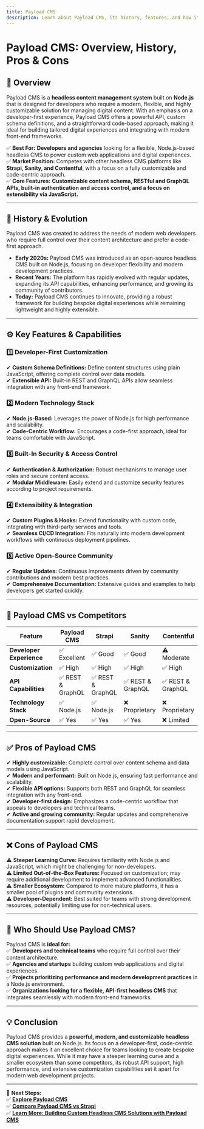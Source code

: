 ```yaml
---
title: Payload CMS
description: Learn about Payload CMS, its history, features, and how it compares to other headless CMS platforms.
---
```


# **Payload CMS: Overview, History, Pros & Cons**

## **📌 Overview**  
Payload CMS is a **headless content management system** built on **Node.js** that is designed for developers who require a modern, flexible, and highly customizable solution for managing digital content. With an emphasis on a developer-first experience, Payload CMS offers a powerful API, custom schema definitions, and a straightforward code-based approach, making it ideal for building tailored digital experiences and integrating with modern front-end frameworks.

✅ **Best For:** **Developers and agencies** looking for a flexible, Node.js-based headless CMS to power custom web applications and digital experiences.  
✅ **Market Position:** Competes with other headless CMS platforms like **Strapi, Sanity, and Contentful**, with a focus on a fully customizable and code-centric approach.  
✅ **Core Features:** **Customizable content schema, RESTful and GraphQL APIs, built-in authentication and access control, and a focus on extensibility via JavaScript.**

---

## **📜 History & Evolution**  
Payload CMS was created to address the needs of modern web developers who require full control over their content architecture and prefer a code-first approach.

- **Early 2020s:** Payload CMS was introduced as an open-source headless CMS built on Node.js, focusing on developer flexibility and modern development practices.
- **Recent Years:** The platform has rapidly evolved with regular updates, expanding its API capabilities, enhancing performance, and growing its community of contributors.
- **Today:** Payload CMS continues to innovate, providing a robust framework for building bespoke digital experiences while remaining lightweight and highly extensible.

---

## **⚙️ Key Features & Capabilities**

### **1️⃣ Developer-First Customization**
✔ **Custom Schema Definitions:** Define content structures using plain JavaScript, offering complete control over data models.  
✔ **Extensible API:** Built-in REST and GraphQL APIs allow seamless integration with any front-end framework.

### **2️⃣ Modern Technology Stack**
✔ **Node.js-Based:** Leverages the power of Node.js for high performance and scalability.  
✔ **Code-Centric Workflow:** Encourages a code-first approach, ideal for teams comfortable with JavaScript.

### **3️⃣ Built-In Security & Access Control**
✔ **Authentication & Authorization:** Robust mechanisms to manage user roles and secure content access.  
✔ **Modular Middleware:** Easily extend and customize security features according to project requirements.

### **4️⃣ Extensibility & Integration**
✔ **Custom Plugins & Hooks:** Extend functionality with custom code, integrating with third-party services and tools.  
✔ **Seamless CI/CD Integration:** Fits naturally into modern development workflows with continuous deployment pipelines.

### **5️⃣ Active Open-Source Community**
✔ **Regular Updates:** Continuous improvements driven by community contributions and modern best practices.  
✔ **Comprehensive Documentation:** Extensive guides and examples to help developers get started quickly.

---

## **🔄 Payload CMS vs Competitors**

| Feature                    | Payload CMS      | Strapi           | Sanity          | Contentful       |
|----------------------------|------------------|------------------|-----------------|------------------|
| **Developer Experience**   | ✅ Excellent     | ✅ Good          | ✅ Good         | ⚠ Moderate      |
| **Customization**          | ✅ High          | ✅ High          | ✅ High         | ✅ High          |
| **API Capabilities**       | ✅ REST & GraphQL| ✅ REST & GraphQL| ✅ REST & GraphQL| ✅ REST & GraphQL |
| **Technology Stack**       | ✅ Node.js       | ✅ Node.js       | ❌ Proprietary  | ❌ Proprietary   |
| **Open-Source**            | ✅ Yes           | ✅ Yes           | ✅ Yes          | ❌ Limited       |

---

## **✅ Pros of Payload CMS**  
✔ **Highly customizable:** Complete control over content schema and data models using JavaScript.  
✔ **Modern and performant:** Built on Node.js, ensuring fast performance and scalability.  
✔ **Flexible API options:** Supports both REST and GraphQL for seamless integration with any front-end.  
✔ **Developer-first design:** Emphasizes a code-centric workflow that appeals to developers and technical teams.  
✔ **Active and growing community:** Regular updates and comprehensive documentation support rapid development.

---

## **❌ Cons of Payload CMS**  
⚠ **Steeper Learning Curve:** Requires familiarity with Node.js and JavaScript, which might be challenging for non-developers.  
⚠ **Limited Out-of-the-Box Features:** Focused on customization; may require additional development to implement advanced functionalities.  
⚠ **Smaller Ecosystem:** Compared to more mature platforms, it has a smaller pool of plugins and community extensions.  
⚠ **Developer-Dependent:** Best suited for teams with strong development resources, potentially limiting use for non-technical users.

---

## **🎯 Who Should Use Payload CMS?**  
Payload CMS is **ideal for:**  
✅ **Developers and technical teams** who require full control over their content architecture.  
✅ **Agencies and startups** building custom web applications and digital experiences.  
✅ **Projects prioritizing performance and modern development practices** in a Node.js environment.  
✅ **Organizations looking for a flexible, API-first headless CMS** that integrates seamlessly with modern front-end frameworks.

---

## **💡 Conclusion**  
Payload CMS provides a **powerful, modern, and customizable headless CMS solution** built on Node.js. Its focus on a developer-first, code-centric approach makes it an excellent choice for teams looking to create bespoke digital experiences. While it may have a steeper learning curve and a smaller ecosystem than some competitors, its robust API support, high performance, and extensive customization capabilities set it apart for modern web development projects.

---

🚀 **Next Steps:**  
✅ **[Explore Payload CMS](https://payloadcms.com/)**  
✅ **[Compare Payload CMS vs Strapi](#)**  
✅ **[Learn More: Building Custom Headless CMS Solutions with Payload CMS](#)**
